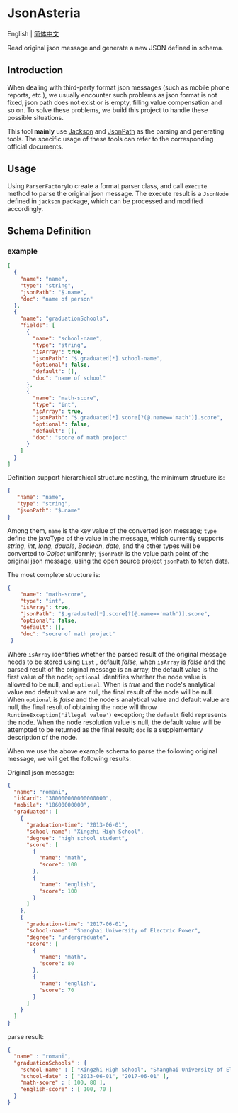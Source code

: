 # JsonAsteria

English | [简体中文](README-zh.md)

Read original json message and generate a new JSON defined in schema.

## Introduction

When dealing with third-party format json messages (such as mobile phone reports, etc.), we usually encounter such problems as json format is not fixed, json path does not exist or is empty, filling value compensation and so on. To solve these problems, we build this project to handle these possible situations.

This tool **mainly** use [Jackson](https://github.com/FasterXML/jackson-databind) and [JsonPath](https://github.com/json-path/JsonPath) as the parsing and generating tools. The specific usage of these tools can refer to the corresponding official documents.

## Usage

Using `ParserFactory`to create a format parser class, and call `execute` method to parse the original json message. The execute result is a `JsonNode` defined in `jackson` package, which can be processed and modified accordingly.

## Schema Definition

### example

```json
[
  {
    "name": "name",
    "type": "string",
    "jsonPath": "$.name",
    "doc": "name of person"
  },
  {
    "name": "graduationSchools",
    "fields": [
      {
        "name": "school-name",
        "type": "string",
        "isArray": true,
        "jsonPath": "$.graduated[*].school-name",
        "optional": false,
        "default": [],
        "doc": "name of school"
      },
      {
        "name": "math-score",
        "type": "int",
        "isArray": true,
        "jsonPath": "$.graduated[*].score[?(@.name=='math')].score",
        "optional": false,
        "default": [],
        "doc": "score of math project"
      }
    ]
  }
]
```

Definition support hierarchical structure nesting, the minimum structure is:

```json
{
   "name": "name",
   "type": "string",
   "jsonPath": "$.name"
}
```

Among them, `name` is the key value of the converted json message; `type` define the javaType of the value in the message, which currently supports *string*, *int*, *long*, *double*, *Boolean*, *date*, and the other types will be converted to *Object* uniformly; `jsonPath` is the value path point of the original json message, using the open source project `jsonPath` to fetch data.

The most complete structure is:

```json
{
	"name": "math-score",
	"type": "int",
	"isArray": true,
 	"jsonPath": "$.graduated[*].score[?(@.name=='math')].score",
 	"optional": false,
 	"default": [],
 	"doc": "socre of math project"
 }
```

Where `isArray` identifies whether the parsed result of the original message needs to be stored using `List` , default *false*, when `isArray` is *false* and the parsed result of the original message is an array, the default value is the first value of the node; `optional`  identifies whether the node value is allowed to be null, and `optional`. When  is *true* and the node's analytical value and default value are null, the final result of the node will be null. When `optional` is *false* and the node's analytical value and default value are null, the final result of obtaining the node will throw `RuntimeException('illegal value')` exception; the `default`  field represents the node. When the node resolution value is null, the default value will be attempted to be returned as the final result; `doc` is a supplementary description of the node.

When we use the above example schema to parse the following original message, we will get the following results:

Original json message:

```json
{
  "name": "romani",
  "idCard": "300000000000000000",
  "mobile": "18600000000",
  "graduated": [
    {
      "graduation-time": "2013-06-01",
      "school-name": "Xingzhi High School",
      "degree": "high school student",
      "score": [
        {
          "name": "math",
          "score": 100
        },
        {
          "name": "english",
          "score": 100
        }
      ]
    },
    {
      "graduation-time": "2017-06-01",
      "school-name": "Shanghai University of Electric Power",
      "degree": "undergraduate",
      "score": [
        {
          "name": "math",
          "score": 80
        },
        {
          "name": "english",
          "score": 70
        }
      ]
    }
  ]
}
```

parse result:

```json
{
  "name" : "romani",
  "graduationSchools" : {
    "school-name" : [ "Xingzhi High School", "Shanghai University of Electric Power" ],
    "school-date" : [ "2013-06-01", "2017-06-01" ],
    "math-score" : [ 100, 80 ],
    "english-score" : [ 100, 70 ]
  }
}
```
